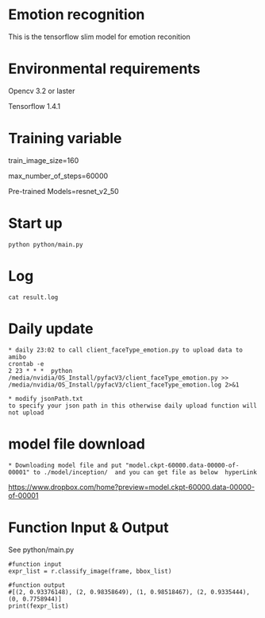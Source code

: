 # Emotion recognition
This is the tensorflow slim model for emotion reconition

# Environmental requirements
Opencv 3.2 or laster

Tensorflow 1.4.1

# Training variable
train_image_size=160 

max_number_of_steps=60000 

Pre-trained Models=resnet_v2_50

# Start up
```
python python/main.py
```

# Log
```
cat result.log
```

# Daily update
```
* daily 23:02 to call client_faceType_emotion.py to upload data to amibo
crontab -e
2 23 * * *  python  /media/nvidia/OS_Install/pyfacV3/client_faceType_emotion.py >> /media/nvidia/OS_Install/pyfacV3/client_faceType_emotion.log 2>&1
```
```
* modify jsonPath.txt
to specify your json path in this otherwise daily upload function will not upload

```

# model file download
```
* Downloading model file and put "model.ckpt-60000.data-00000-of-00001" to ./model/inception/  and you can get file as below  hyperLink 
```
https://www.dropbox.com/home?preview=model.ckpt-60000.data-00000-of-00001​ 
# Function Input & Output

See python/main.py

```
#function input
expr_list = r.classify_image(frame, bbox_list)

#function output
#[(2, 0.93376148), (2, 0.98358649), (1, 0.98518467), (2, 0.9335444), (0, 0.7758944)]
print(fexpr_list)
```
